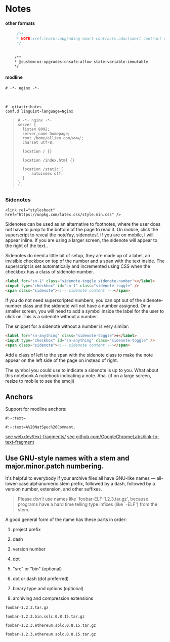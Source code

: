 # Notes

#### other formats

```javascript
     /**
     * NOTE:xref:learn::upgrading-smart-contracts.adoc[smart contract upgrade].
     */
     
```
    
```solidity
    /**
    * @custom:oz-upgrades-unsafe-allow state-variable-immutable
    */
```
    
#### modline
    
```shell
# -*- nginx -*-
```
<br />
    
```shell
# .gitattributes
conf.d linguist-language=Nginx
```

> ```nginx
> # -*- nginx -*-
> server {
> 	listen 8002;
> 	server_name homepage;
> 	root /home/ollien.com/www/;
> 	charset utf-8;
> 
> 	location / {}
> 
> 	location /index.html {}
> 
> 	location /static {
> 		autoindex off;
> 	}
> }
> ``



### Sidenotes

```
<link rel="stylesheet" href="https://unpkg.com/latex.css/style.min.css" />
```

Sidenotes can be used as an alternative to footnotes, where the user does not have to jump to the bottom of the page to read it. On mobile, click the superscript to reveal the noteYay, sidenotes!. If you are on mobile, I will appear inline. If you are using a larger screen, the sidenote will appear to the right of the text..

Sidenotes do need a little bit of setup, they are made up of a label, an invisible checkbox on top of the number and a span with the text inside. The superscript is set automatically and incremented using CSS when the checkbox has a class of sidenote-number.

```html
<label for="sn-1" class="sidenote-toggle sidenote-number"></label>
<input type="checkbox" id="sn-1" class="sidenote-toggle" />
<span class="sidenote"><!-- sidenote content --></span>
```
If you do not need superscripted numbers, you can opt out of the sidenote-number class and the sidenote will not have a number assigned. On a smaller screen, you will need to add a symbol inside the label for the user to click on.This is a sidenote without a number.

The snippet for a sidenote without a number is very similar:
```html
<label for="sn-anything" class="sidenote-toggle">⊕</label>
<input type="checkbox" id="sn-anything" class="sidenote-toggle" />
<span class="sidenote"><!-- sidenote content --></span>
```

Add a class of left to the span with the sidenote class to make the note appear on the left side of the page on instead of right.

The symbol you could use to indicate a sidenote is up to you. What about this notebook.A notebook indicating a note. Aha.
(if on a large screen, resize to mobile to see the emoji)



## Anchors

Support for modline anchors:

`#:~:text=`

```
#:~:text=A%20NatSpec%20Comment.
```

[see web.dev/text-fragments/](https://web.dev/text-fragments/)
[see github.com/GoogleChromeLabs/link-to-text-fragment](https://github.com/GoogleChromeLabs/link-to-text-fragment)



## Use GNU-style names with a stem and major.minor.patch numbering.

It's helpful to everybody if your archive files all have GNU-like names — all-lower-case alphanumeric stem prefix, followed by a dash, followed by a version number, extension, and other suffixes.

> Please _don't_ use names like \`foobar-ELF-1.2.3.tar.gz', because programs have a hard time telling type infixes (like \`-ELF') from the stem.

A good general form of the name has these parts in order:

1.  project prefix
    
2.  dash
    
3.  version number
    
4.  dot
    
5.  "src" or "bin" (optional)
    
6.  dot or dash (dot preferred)
    
7.  binary type and options (optional)
    
8.  archiving and compression extensions

```
foobar-1.2.3.tar.gz
```

```
foobar-1.2.3.bin.solc.0.8.15.tar.gz
```

```
foobar-1.2.3.ethereum.solc.0.8.15.tar.gz
```

```
foobar-1.2.3.ethereum.solc.0.8.15.tar.gz
```

